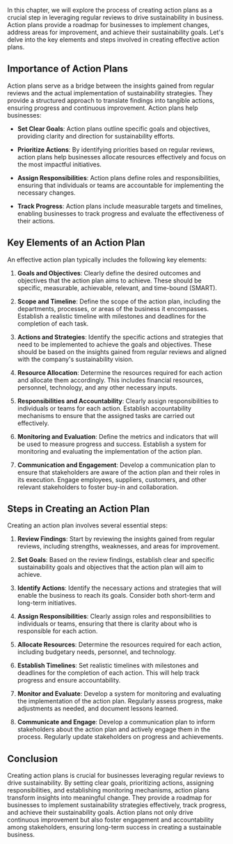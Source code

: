 
In this chapter, we will explore the process of creating action plans as a crucial step in leveraging regular reviews to drive sustainability in business. Action plans provide a roadmap for businesses to implement changes, address areas for improvement, and achieve their sustainability goals. Let's delve into the key elements and steps involved in creating effective action plans.

Importance of Action Plans
--------------------------

Action plans serve as a bridge between the insights gained from regular reviews and the actual implementation of sustainability strategies. They provide a structured approach to translate findings into tangible actions, ensuring progress and continuous improvement. Action plans help businesses:

* **Set Clear Goals**: Action plans outline specific goals and objectives, providing clarity and direction for sustainability efforts.

* **Prioritize Actions**: By identifying priorities based on regular reviews, action plans help businesses allocate resources effectively and focus on the most impactful initiatives.

* **Assign Responsibilities**: Action plans define roles and responsibilities, ensuring that individuals or teams are accountable for implementing the necessary changes.

* **Track Progress**: Action plans include measurable targets and timelines, enabling businesses to track progress and evaluate the effectiveness of their actions.

Key Elements of an Action Plan
------------------------------

An effective action plan typically includes the following key elements:

1. **Goals and Objectives**: Clearly define the desired outcomes and objectives that the action plan aims to achieve. These should be specific, measurable, achievable, relevant, and time-bound (SMART).

2. **Scope and Timeline**: Define the scope of the action plan, including the departments, processes, or areas of the business it encompasses. Establish a realistic timeline with milestones and deadlines for the completion of each task.

3. **Actions and Strategies**: Identify the specific actions and strategies that need to be implemented to achieve the goals and objectives. These should be based on the insights gained from regular reviews and aligned with the company's sustainability vision.

4. **Resource Allocation**: Determine the resources required for each action and allocate them accordingly. This includes financial resources, personnel, technology, and any other necessary inputs.

5. **Responsibilities and Accountability**: Clearly assign responsibilities to individuals or teams for each action. Establish accountability mechanisms to ensure that the assigned tasks are carried out effectively.

6. **Monitoring and Evaluation**: Define the metrics and indicators that will be used to measure progress and success. Establish a system for monitoring and evaluating the implementation of the action plan.

7. **Communication and Engagement**: Develop a communication plan to ensure that stakeholders are aware of the action plan and their roles in its execution. Engage employees, suppliers, customers, and other relevant stakeholders to foster buy-in and collaboration.

Steps in Creating an Action Plan
--------------------------------

Creating an action plan involves several essential steps:

1. **Review Findings**: Start by reviewing the insights gained from regular reviews, including strengths, weaknesses, and areas for improvement.

2. **Set Goals**: Based on the review findings, establish clear and specific sustainability goals and objectives that the action plan will aim to achieve.

3. **Identify Actions**: Identify the necessary actions and strategies that will enable the business to reach its goals. Consider both short-term and long-term initiatives.

4. **Assign Responsibilities**: Clearly assign roles and responsibilities to individuals or teams, ensuring that there is clarity about who is responsible for each action.

5. **Allocate Resources**: Determine the resources required for each action, including budgetary needs, personnel, and technology.

6. **Establish Timelines**: Set realistic timelines with milestones and deadlines for the completion of each action. This will help track progress and ensure accountability.

7. **Monitor and Evaluate**: Develop a system for monitoring and evaluating the implementation of the action plan. Regularly assess progress, make adjustments as needed, and document lessons learned.

8. **Communicate and Engage**: Develop a communication plan to inform stakeholders about the action plan and actively engage them in the process. Regularly update stakeholders on progress and achievements.

Conclusion
----------

Creating action plans is crucial for businesses leveraging regular reviews to drive sustainability. By setting clear goals, prioritizing actions, assigning responsibilities, and establishing monitoring mechanisms, action plans transform insights into meaningful change. They provide a roadmap for businesses to implement sustainability strategies effectively, track progress, and achieve their sustainability goals. Action plans not only drive continuous improvement but also foster engagement and accountability among stakeholders, ensuring long-term success in creating a sustainable business.
